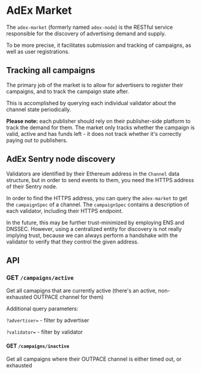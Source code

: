 # AdEx Market

The `adex-market` (formerly named `adex-node`) is the RESTful service responsible for the discovery of advertising demand and supply.

To be more precise, it facilitates submission and tracking of campaigns, as well as user registrations.


## Tracking all campaigns

The primary job of the market is to allow for advertisers to register their campaigns, and to track the campaign state after.

This is accomplished by querying each individual validator about the channel state periodically.

**Please note:** each publisher should rely on their publisher-side platform to track the demand for them. The market only tracks whether the campaign is valid, active and has funds left - it does not track whether it's correctly paying out to publishers.

## AdEx Sentry node discovery

Validators are identified by their Ethereum address in the `Channel` data structure, but in order to send events to them, you need the HTTPS address of their Sentry node.

In order to find the HTTPS address, you can query the `adex-market` to get the `campaignSpec` of a channel. The `campaignSpec` contains a description of each validator, including their HTTPS endpoint.

In the future, this may be further trust-minimized by employing ENS and DNSSEC. However, using a centralized entity for discovery is not really implying trust, because we can always perform a handshake with the validator to verify that they control the given address.


## API

### GET `/campaigns/active`

Get all camapigns that are currently active (there's an active, non-exhausted OUTPACE channel for them)

Additional query parameters:

`?advertiser=` - filter by advertiser

`?validator=` - filter by validator

#### GET `/campaigns/inactive`

Get all campaigns where their OUTPACE channel is either timed out, or exhausted

